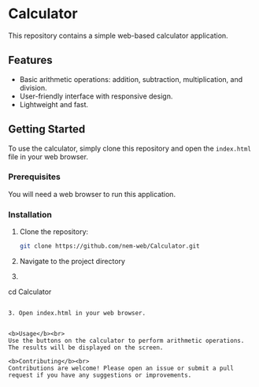 # Calculator

This repository contains a simple web-based calculator application.

## Features

- Basic arithmetic operations: addition, subtraction, multiplication, and division.
- User-friendly interface with responsive design.
- Lightweight and fast.

## Getting Started

To use the calculator, simply clone this repository and open the `index.html` file in your web browser.

### Prerequisites

You will need a web browser to run this application.

### Installation

1. Clone the repository:
   ```sh
   git clone https://github.com/nem-web/Calculator.git
   ```

1. Navigate to the project directory
2.  ```sh
   cd Calculator
   ```

3. Open index.html in your web browser.


<b>Usage</b><br>
Use the buttons on the calculator to perform arithmetic operations. The results will be displayed on the screen.

<b>Contributing</b><br>
Contributions are welcome! Please open an issue or submit a pull request if you have any suggestions or improvements.

